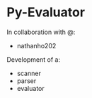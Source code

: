 # Py-Evaluator
In collaboration with @:
- nathanho202


Development of a:
- scanner
- parser
- evaluator
